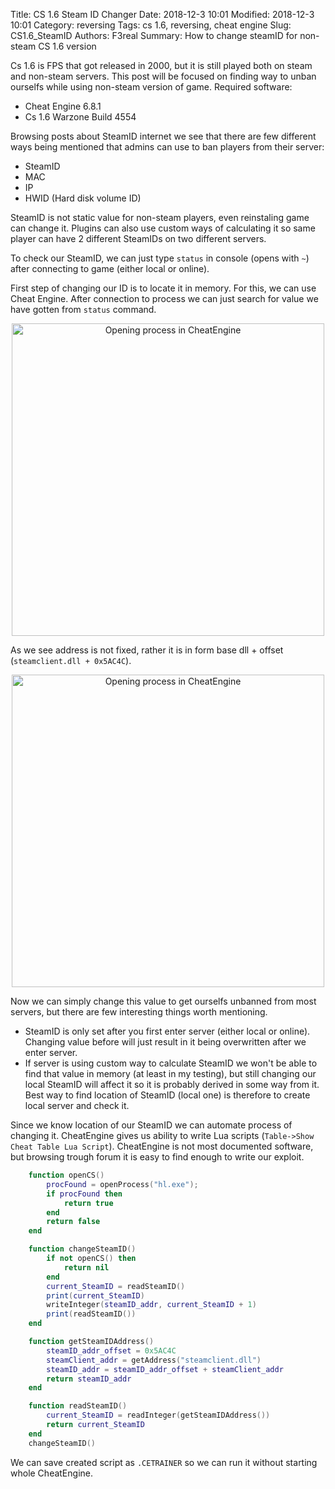 Title: CS 1.6 Steam ID Changer
Date: 2018-12-3 10:01
Modified: 2018-12-3 10:01
Category: reversing
Tags: cs 1.6, reversing, cheat engine
Slug: CS1.6_SteamID
Authors: F3real
Summary: How to change steamID for non-steam CS 1.6 version

Cs 1.6 is FPS that got released in 2000, but it is still played both on steam and non-steam servers.
This post will be focused on finding way to unban ourselfs while using non-steam version of game.
Required software:

* Cheat Engine 6.8.1
* Cs 1.6 Warzone Build 4554

Browsing posts about SteamID internet we see that there are few different ways being mentioned that admins can use to ban players from their server:

* SteamID
* MAC
* IP
* HWID (Hard disk volume ID)

SteamID is not static value for non-steam players, even reinstaling game can change it. Plugins can also use custom ways of calculating it so same player can have 2 different SteamIDs on two different servers.

To check our SteamID, we can just type `status` in console (opens with `~`)
after connecting to game (either local or online).

First step of changing our ID is to locate it in memory. For this, we can use Cheat Engine. After connection to process we can just search for value we have gotten from `status` command.

<p align="center">
<img alt="Opening process in CheatEngine" src="{static}/images/3_12_OpeningProcess_CheatEngine.png" width="500" height="500">
</p>

As we see address is not fixed, rather it is in form base dll  + offset
(`steamclient.dll + 0x5AC4C`).
<p align="center">
<img alt="Opening process in CheatEngine" src="{static}/images/3_12_FindingMemoryAddress_CheatEngine.png" width="500" height="500">
</p>

Now we can simply change this value to get ourselfs unbanned from most servers, but there are few interesting things worth mentioning.
* SteamID is only set after you first enter server (either local or online). Changing value before will just result in it being overwritten after we enter server.
* If server is using custom way to calculate SteamID we won't be able to find that value in memory (at least in my testing), but still changing our local SteamID will affect it so it is probably derived in some way from it.
Best way to find location of SteamID (local one) is therefore to create local server and check it.

Since we know location of our SteamID we can automate process of changing it.
CheatEngine gives us ability to write Lua scripts (`Table->Show Cheat Table Lua Script`).
CheatEngine is not most documented software, but browsing trough forum it is easy to find enough to write our exploit.

~~~lua
    function openCS()
        procFound = openProcess("hl.exe");
        if procFound then
            return true
        end
        return false
    end

    function changeSteamID()
        if not openCS() then
            return nil
        end
        current_SteamID = readSteamID()
        print(current_SteamID)
        writeInteger(steamID_addr, current_SteamID + 1)
        print(readSteamID())
    end

    function getSteamIDAddress()
        steamID_addr_offset = 0x5AC4C
        steamClient_addr = getAddress("steamclient.dll")
        steamID_addr = steamID_addr_offset + steamClient_addr
        return steamID_addr
    end

    function readSteamID()
        current_SteamID = readInteger(getSteamIDAddress())
        return current_SteamID
    end
    changeSteamID()
~~~

We can save created script as `.CETRAINER` so we can run it without starting whole CheatEngine.

